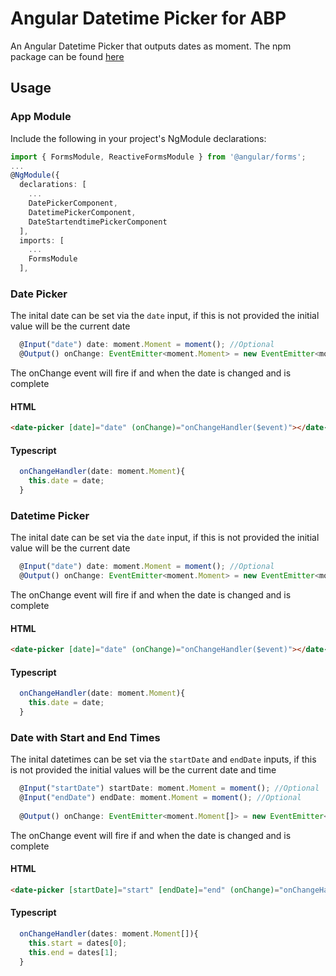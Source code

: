 # Angular Datetime Picker for ABP

An Angular Datetime Picker that outputs dates as moment.
The npm package can be found [here](https://www.npmjs.com/package/angulardatetimepicker)

## Usage
### App Module

Include the following in your project's NgModule declarations:

```typescript
import { FormsModule, ReactiveFormsModule } from '@angular/forms';
...
@NgModule({
  declarations: [
    ...
    DatePickerComponent,
    DatetimePickerComponent,
    DateStartendtimePickerComponent
  ],
  imports: [
    ...
    FormsModule
  ],
```

### Date Picker
The inital date can be set via the `date` input, if this is not provided the initial value will be the current date

```typescript
  @Input("date") date: moment.Moment = moment(); //Optional
  @Output() onChange: EventEmitter<moment.Moment> = new EventEmitter<moment.Moment>();
```

The onChange event will fire if and when the date is changed and is complete

#### HTML
```html
<date-picker [date]="date" (onChange)="onChangeHandler($event)"></date-picker>
```

#### Typescript
```typescript
  onChangeHandler(date: moment.Moment){
    this.date = date;
  }
```

### Datetime Picker
The inital date can be set via the `date` input, if this is not provided the initial value will be the current date

```typescript
  @Input("date") date: moment.Moment = moment(); //Optional
  @Output() onChange: EventEmitter<moment.Moment> = new EventEmitter<moment.Moment>();
```

The onChange event will fire if and when the date is changed and is complete

#### HTML
```html
<date-picker [date]="date" (onChange)="onChangeHandler($event)"></date-picker>
```

#### Typescript
```typescript
  onChangeHandler(date: moment.Moment){
    this.date = date;
  }
```

### Date with Start and End Times
The inital datetimes  can be set via the `startDate` and `endDate` inputs, if this is not provided the initial values will be the current date and time

```typescript
  @Input("startDate") startDate: moment.Moment = moment(); //Optional
  @Input("endDate") endDate: moment.Moment = moment(); //Optional
  
  @Output() onChange: EventEmitter<moment.Moment[]> = new EventEmitter<moment.Moment[]>();
```

The onChange event will fire if and when the date is changed and is complete

#### HTML
```html
<date-picker [startDate]="start" [endDate]="end" (onChange)="onChangeHandler($event)"></date-picker>
```

#### Typescript
```typescript
  onChangeHandler(dates: moment.Moment[]){
    this.start = dates[0];
    this.end = dates[1];
  }
```
